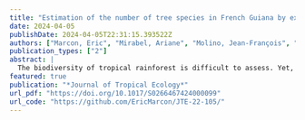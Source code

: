 ```yaml
---
title: "Estimation of the number of tree species in French Guiana by extrapolation of permanent plots richness"
date: 2024-04-05
publishDate: 2024-04-05T22:31:15.393522Z
authors: ["Marcon, Eric", "Mirabel, Ariane", "Molino, Jean-François", "Sabatier, Daniel"]
publication_types: ["2"]
abstract: |
  The biodiversity of tropical rainforest is difficult to assess. Yet, its estimation is necessary for conservation purposes, to evaluate our level of knowledge and the risks faced by the forest in relation to global change. Our contribution is to estimate the regional richness of tree species from local but widely spread inventories. We reviewed the methods available, which are nonparametric estimators based on abundance or occurrence data, log-series extrapolation and the universal species–area relationship based on maximum entropy. Appropriate methods depend on the scale considered. Harte's self-similarity model is suitable at the regional scale, while the log-series extrapolation is not. GuyaDiv is a network of forest plots installed over the whole territory of French Guiana, where trees over 10 cm DBH are identified. We used its information (1315 species censused in 68 one-hectare plots) to estimate the exponent of the species–area relationship, assuming Arrhenius's power law. We could then extrapolate the number of species from three local, wide inventories (over 2.5 km2). We evaluated the number of tree species around 2200 over the territory.
featured: true
publication: "*Journal of Tropical Ecology*"
url_pdf: "https://doi.org/10.1017/S0266467424000099"
url_code: "https://github.com/EricMarcon/JTE-22-105/"
---
```


<span class="__dimensions_badge_embed__" data-doi="10.1017/S0266467424000099"></span><script async src="https://badge.dimensions.ai/badge.js" charset="utf-8"></script>

